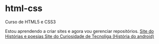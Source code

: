 # html-css
Curso de HTML5 e CSS3

Estou aprendendo a criar sites e agora vou gerenciar repositórios.
<a href="https://mikhaelcapute.github.io/html-css/Exercicios/Desafios/Desafio%2010b/index.html"> Site do Histórias e poesias
<a href="https://mikhaelcapute.github.io/html-css/Exercicios/Desafios/Desafio%2010/indexD.html"> Site do Curiosidade de Tecnoliga (História do android)